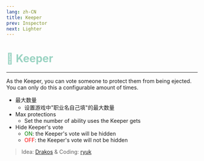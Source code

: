 ```yaml
---
lang: zh-CN
title: Keeper
prev: Inspector
next: Lighter
---
```


# <font color="#9ad3c2">💌 <b>Keeper</b></font> <Badge text="Support" type="tip" vertical="middle"/>

***

As the Keeper, you can vote someone to protect them from being ejected. You can only do this a configurable amount of times.

- 最大数量
  - 设置游戏中"职业名自己填"的最大数量
- Max protections
  - Set the number of ability uses the Keeper gets
- Hide Keeper's vote
  - <font color=green>ON</font>: the Keeper's vote will be hidden
  - <font color=red>OFF</font>: the Keeper's vote will not be hidden

> Idea: [Drakos](#) & Coding: [ryuk](https://github.com/ryuk2098)

